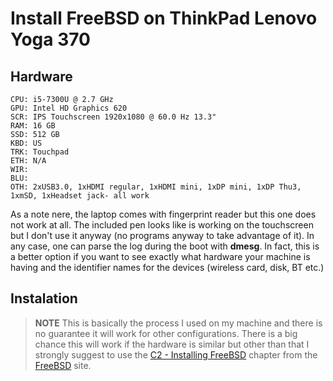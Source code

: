 # Install FreeBSD on ThinkPad Lenovo Yoga 370

## Hardware

	CPU: i5-7300U @ 2.7 GHz
	GPU: Intel HD Graphics 620
	SCR: IPS Touchscreen 1920x1080 @ 60.0 Hz 13.3"
	RAM: 16 GB
 	SSD: 512 GB
	KBD: US
	TRK: Touchpad
	ETH: N/A
	WIR:
 	BLU:
	OTH: 2xUSB3.0, 1xHDMI regular, 1xHDMI mini, 1xDP mini, 1xDP Thu3, 1xmSD, 1xHeadset jack- all work

As a note nere, the laptop comes with fingerprint reader but this one does not work at all. The included pen looks like is working on the touchscreen but I don't use it anyway (no programs anyway to take advantage of it). In any case, one can parse the log during the boot with **dmesg**. In fact, this is a better option if you want to see exactly what hardware your machine is having and the identifier names for the devices (wireless card, disk, BT etc.)

## Instalation
> **NOTE**
> This is basically the process I used on my machine and there is no guarantee it will work for other configurations. There is a big chance this will work if the hardware is similar but other than that I strongly suggest to use the [C2 - Installing FreeBSD](https://docs.freebsd.org/en/books/handbook/bsdinstall/) chapter from the [FreeBSD](https://www.freebsd.org/) site.
